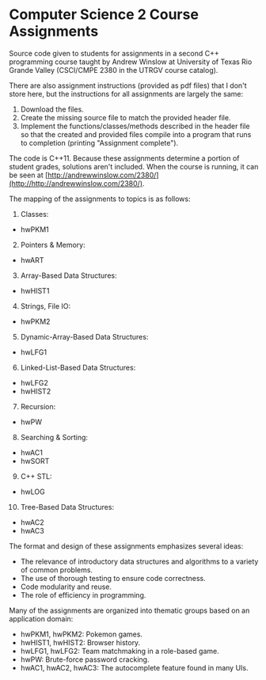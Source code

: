 # Computer Science 2 Course Assignments
Source code given to students for assignments in a second C++ programming course taught by Andrew Winslow at University of Texas Rio Grande Valley (CSCI/CMPE 2380 in the UTRGV course catalog). 

There are also assignment instructions (provided as pdf files) that I don't store here, but the instructions for all assignments are largely the same:
1. Download the files.
2. Create the missing source file to match the provided header file.
3. Implement the functions/classes/methods described in the header file so that the created and provided files compile into a program that runs to completion (printing "Assignment complete").

The code is C++11.
Because these assignments determine a portion of student grades, solutions aren't included.
When the course is running, it can be seen at [http://andrewwinslow.com/2380/](http://http://andrewwinslow.com/2380/).

The mapping of the assignments to topics is as follows:
1. Classes:
* hwPKM1
2. Pointers & Memory:
* hwART
3. Array-Based Data Structures:
* hwHIST1
4. Strings, File IO: 
* hwPKM2
5. Dynamic-Array-Based Data Structures:
* hwLFG1
6. Linked-List-Based Data Structures:
* hwLFG2
* hwHIST2
7. Recursion:
* hwPW
8. Searching & Sorting:
* hwAC1
* hwSORT
9. C++ STL:
* hwLOG
10. Tree-Based Data Structures:
* hwAC2
* hwAC3 

The format and design of these assignments emphasizes several ideas:
* The relevance of introductory data structures and algorithms to a variety of common problems.
* The use of thorough testing to ensure code correctness.
* Code modularity and reuse.
* The role of efficiency in programming.

Many of the assignments are organized into thematic groups based on an application domain:
* hwPKM1, hwPKM2: Pokemon games.
* hwHIST1, hwHIST2: Browser history.
* hwLFG1, hwLFG2: Team matchmaking in a role-based game.
* hwPW: Brute-force password cracking.
* hwAC1, hwAC2, hwAC3: The autocomplete feature found in many UIs. 


